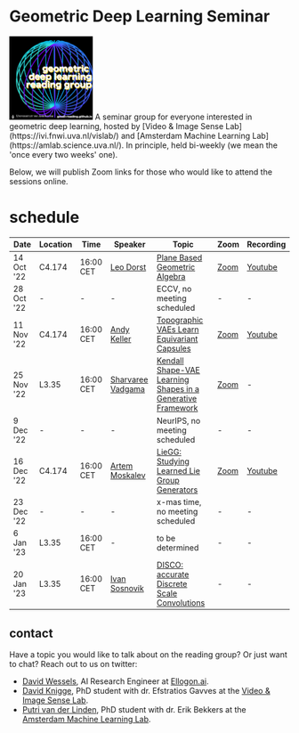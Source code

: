#  Geometric Deep Learning Seminar

<img src="images/stickermetcomicsans.png" alt="Logo" width="150" heigth="150"/> 
A seminar group for everyone interested in geometric deep learning, hosted by [Video & Image Sense Lab](https://ivi.fnwi.uva.nl/vislab/) and [Amsterdam Machine Learning Lab](https://amlab.science.uva.nl/). In principle, held bi-weekly (we mean the 'once every two weeks' one).

Below, we will publish Zoom links for those who would like to attend the sessions online.

# schedule

| Date | Location | Time | Speaker | Topic | Zoom | Recording |
| --- | --- | --- |  --- |  --- | --- | --- | 
| 14 Oct '22 | C4.174 | 16:00 CET | [Leo Dorst](https://staff.fnwi.uva.nl/l.dorst/) | [Plane Based Geometric Algebra](https://bivector.net/) | [Zoom](https://uva-live.zoom.us/j/87113909900) | [Youtube](https://www.youtube.com/watch?v=8n6GsKWznfY&ab_channel=UvA-GeoDL) |
| 28 Oct '22 | - | - | - | ECCV, no meeting scheduled | - | - |
| 11 Nov '22 | C4.174 | 16:00 CET | [Andy Keller](http://www.keller.org/about/) | [Topographic VAEs Learn Equivariant Capsules](https://arxiv.org/abs/2109.01394) | [Zoom](https://uva-live.zoom.us/j/86185392027) | [Youtube](https://www.youtube.com/watch?v=57yE8qapp9A) |
| 25 Nov '22 | L3.35 | 16:00 CET | [Sharvaree Vadgama](https://twitter.com/sharvvadgama) | [Kendall Shape-VAE Learning Shapes in a Generative Framework](https://openreview.net/pdf?id=nzh4N6kdl2G) | [Zoom](https://uva-live.zoom.us/j/89309489220) | - |
| 9 Dec '22 | - | - | - | NeurIPS, no meeting scheduled | - | - |
| 16 Dec '22 | C4.174 | 16:00 CET | [Artem Moskalev](https://amoskalev.github.io/) | [LieGG: Studying Learned Lie Group Generators](https://arxiv.org/abs/2210.04345) | [Zoom](https://uva-live.zoom.us/j/85330383307) | [Youtube](https://www.youtube.com/watch?v=BUQ5VNEdrVk&t=35s&ab_channel=UvA-GeoDL) |
| 23 Dec '22 | - | - | - | x-mas time, no meeting scheduled | - | - |
| 6 Jan '23 | L3.35 | 16:00 CET | - | to be determined | - | - |
| 20 Jan '23 | L3.35 | 16:00 CET | [Ivan Sosnovik](https://isosnovik.xyz/) | [DISCO: accurate Discrete Scale Convolutions](https://arxiv.org/abs/2106.02733) | - | - |


## contact

Have a topic you would like to talk about on the reading group? Or just want to chat? Reach out to us on twitter:
- [David Wessels](https://mobile.twitter.com/dafidofff), AI Research Engineer at [Ellogon.ai](https://ellogon.ai/).
- [David Knigge](https://twitter.com/davidmknigge), PhD student with dr. Efstratios Gavves at the [Video & Image Sense Lab](https://ivi.fnwi.uva.nl/vislab/).
- [Putri van der Linden](https://twitter.com/compute_ri), PhD student with dr. Erik Bekkers at the [Amsterdam Machine Learning Lab](https://amlab.science.uva.nl/).
